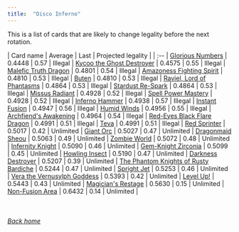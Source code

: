 ```yaml
---
title:  "Disco Inferno"
---
```


This is a list of cards that are likely to change legality before the next rotation.

| Card name | Average | Last | Projected legality |
| :-- |
[Glorious Numbers](https://db.ygoprodeck.com/card/?search=Glorious%20Numbers) | 0.4448 | 0.57 | Illegal |
[Kycoo the Ghost Destroyer](https://db.ygoprodeck.com/card/?search=Kycoo%20the%20Ghost%20Destroyer) | 0.4575 | 0.55 | Illegal |
[Malefic Truth Dragon](https://db.ygoprodeck.com/card/?search=Malefic%20Truth%20Dragon) | 0.4801 | 0.54 | Illegal |
[Amazoness Fighting Spirit](https://db.ygoprodeck.com/card/?search=Amazoness%20Fighting%20Spirit) | 0.4810 | 0.53 | Illegal |
[Buten](https://db.ygoprodeck.com/card/?search=Buten) | 0.4810 | 0.53 | Illegal |
[Raviel, Lord of Phantasms](https://db.ygoprodeck.com/card/?search=Raviel,%20Lord%20of%20Phantasms) | 0.4864 | 0.53 | Illegal |
[Stardust Re-Spark](https://db.ygoprodeck.com/card/?search=Stardust%20Re-Spark) | 0.4864 | 0.53 | Illegal |
[Missus Radiant](https://db.ygoprodeck.com/card/?search=Missus%20Radiant) | 0.4928 | 0.52 | Illegal |
[Spell Power Mastery](https://db.ygoprodeck.com/card/?search=Spell%20Power%20Mastery) | 0.4928 | 0.52 | Illegal |
[Inferno Hammer](https://db.ygoprodeck.com/card/?search=Inferno%20Hammer) | 0.4938 | 0.57 | Illegal |
[Instant Fusion](https://db.ygoprodeck.com/card/?search=Instant%20Fusion) | 0.4947 | 0.56 | Illegal |
[Humid Winds](https://db.ygoprodeck.com/card/?search=Humid%20Winds) | 0.4956 | 0.55 | Illegal |
[Archfiend's Awakening](https://db.ygoprodeck.com/card/?search=Archfiend's%20Awakening) | 0.4964 | 0.54 | Illegal |
[Red-Eyes Black Flare Dragon](https://db.ygoprodeck.com/card/?search=Red-Eyes%20Black%20Flare%20Dragon) | 0.4991 | 0.51 | Illegal |
[Teva](https://db.ygoprodeck.com/card/?search=Teva) | 0.4991 | 0.51 | Illegal |
[Red Sprinter](https://db.ygoprodeck.com/card/?search=Red%20Sprinter) | 0.5017 | 0.42 | Unlimited |
[Giant Orc](https://db.ygoprodeck.com/card/?search=Giant%20Orc) | 0.5027 | 0.47 | Unlimited |
[Dragonmaid Sheou](https://db.ygoprodeck.com/card/?search=Dragonmaid%20Sheou) | 0.5063 | 0.49 | Unlimited |
[Zombie World](https://db.ygoprodeck.com/card/?search=Zombie%20World) | 0.5072 | 0.48 | Unlimited |
[Infernity Knight](https://db.ygoprodeck.com/card/?search=Infernity%20Knight) | 0.5090 | 0.46 | Unlimited |
[Gem-Knight Zirconia](https://db.ygoprodeck.com/card/?search=Gem-Knight%20Zirconia) | 0.5099 | 0.45 | Unlimited |
[Howling Insect](https://db.ygoprodeck.com/card/?search=Howling%20Insect) | 0.5190 | 0.47 | Unlimited |
[Darkness Destroyer](https://db.ygoprodeck.com/card/?search=Darkness%20Destroyer) | 0.5207 | 0.39 | Unlimited |
[The Phantom Knights of Rusty Bardiche](https://db.ygoprodeck.com/card/?search=The%20Phantom%20Knights%20of%20Rusty%20Bardiche) | 0.5244 | 0.47 | Unlimited |
[Spright Jet](https://db.ygoprodeck.com/card/?search=Spright%20Jet) | 0.5253 | 0.46 | Unlimited |
[Vera the Vernusylph Goddess](https://db.ygoprodeck.com/card/?search=Vera%20the%20Vernusylph%20Goddess) | 0.5393 | 0.42 | Unlimited |
[Level Up!](https://db.ygoprodeck.com/card/?search=Level%20Up!) | 0.5443 | 0.43 | Unlimited |
[Magician's Restage](https://db.ygoprodeck.com/card/?search=Magician's%20Restage) | 0.5630 | 0.15 | Unlimited |
[Non-Fusion Area](https://db.ygoprodeck.com/card/?search=Non-Fusion%20Area) | 0.6432 | 0.14 | Unlimited |

<br>

###### [Back home](index)